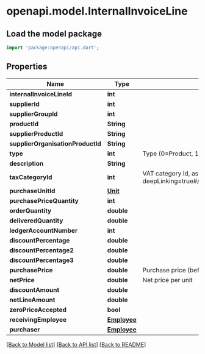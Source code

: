 # openapi.model.InternalInvoiceLine

## Load the model package
```dart
import 'package:openapi/api.dart';
```

## Properties
Name | Type | Description | Notes
------------ | ------------- | ------------- | -------------
**internalInvoiceLineId** | **int** |  | 
**supplierId** | **int** |  | 
**supplierGroupId** | **int** |  | 
**productId** | **String** |  | [optional] 
**supplierProductId** | **String** |  | [optional] 
**supplierOrganisationProductId** | **String** |  | [optional] 
**type** | **int** | Type (0=Product, 1=Special, 2=Cost, 3=Text) | [optional] 
**description** | **String** |  | [optional] 
**taxCategoryId** | **int** | VAT category Id, as retrievable from <a href=\"?deepLinking=true#/TaxCategories/Get\">/api/TaxCategories</a> | [optional] 
**purchaseUnitId** | [**Unit**](Unit.md) |  | [optional] 
**purchasePriceQuantity** | **int** |  | [optional] 
**orderQuantity** | **double** |  | [optional] 
**deliveredQuantity** | **double** |  | [optional] 
**ledgerAccountNumber** | **int** |  | [optional] 
**discountPercentage** | **double** |  | [optional] 
**discountPercentage2** | **double** |  | [optional] 
**discountPercentage3** | **double** |  | [optional] 
**purchasePrice** | **double** | Purchase price (before discounts / surcharges) per unit | [optional] 
**netPrice** | **double** | Net price per unit | [optional] 
**discountAmount** | **double** |  | [optional] 
**netLineAmount** | **double** |  | [optional] 
**zeroPriceAccepted** | **bool** |  | [optional] 
**receivingEmployee** | [**Employee**](Employee.md) |  | [optional] 
**purchaser** | [**Employee**](Employee.md) |  | [optional] 

[[Back to Model list]](../README.md#documentation-for-models) [[Back to API list]](../README.md#documentation-for-api-endpoints) [[Back to README]](../README.md)



